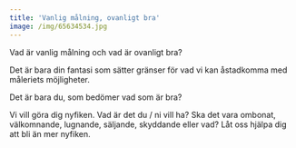 ```yaml
---
title: 'Vanlig målning, ovanligt bra'
image: /img/65634534.jpg
---
```

Vad är vanlig målning och vad är ovanligt bra?

Det är bara din fantasi som sätter gränser för vad vi kan åstadkomma med måleriets möjligheter.

Det är bara du,  som bedömer vad som är bra? 

Vi vill göra dig nyfiken. Vad är det du / ni vill ha? Ska det vara ombonat, välkomnande, lugnande, säljande, skyddande eller vad? Låt oss hjälpa dig att bli än mer nyfiken.

